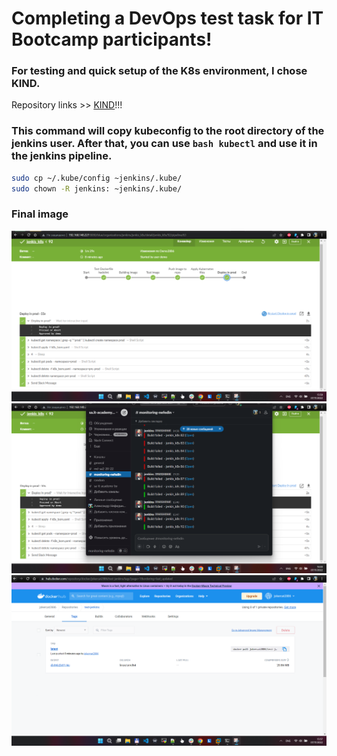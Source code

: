 # Completing a DevOps test task for IT Bootcamp participants!

### For testing and quick setup of the K8s environment, I chose KIND.
Repository links >> [KIND](https://github.com/kubernetes-sigs/kind)!!!




### This command will copy kubeconfig to the root directory of the jenkins user. After that, you can use `bash kubectl` and use it in the jenkins pipeline.

```bash
sudo cp ~/.kube/config ~jenkins/.kube/
sudo chown -R jenkins: ~jenkins/.kube/
```


### Final image
![Image](./pic_pipline.png)
![Image](./pic_slack.png)
![Image](./pic_dockerHub.png)

